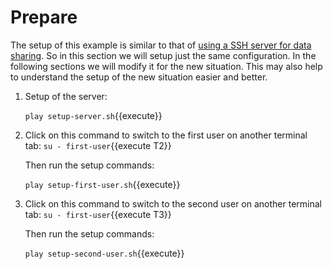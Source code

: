 # Prepare

The setup of this example is similar to that of [using a SSH server
for data
sharing](https://katacoda.com/dvc/courses/examples/ssh-storage). So in
this section we will setup just the same configuration. In the
following sections we will modify it for the new situation. This may
also help to understand the setup of the new situation easier and
better.

1. Setup of the server:

   `play setup-server.sh`{{execute}}
   
2. Click on this command to switch to the first user on another
   terminal tab: `su - first-user`{{execute T2}}
   
   Then run the setup commands:
   
   `play setup-first-user.sh`{{execute}}
   
3. Click on this command to switch to the second user on another
   terminal tab: `su - first-user`{{execute T3}}
   
   Then run the setup commands:
   
   `play setup-second-user.sh`{{execute}}
